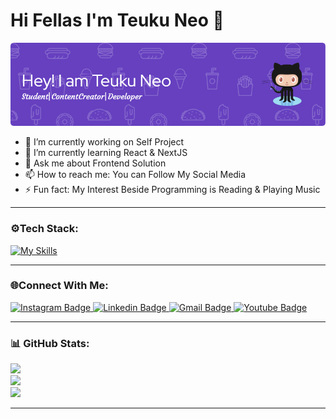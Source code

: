 # Hi Fellas I'm Teuku Neo 👋

![Teuku Neo](./img/github-header-image.png)

<!--
**TeukuNeo/TeukuNeo** is a ✨ _special_ ✨ repository because its `README.md` (this file) appears on your GitHub profile.

Here are some ideas to get you started:

- 🔭 I’m currently working on ...
- 🌱 I’m currently learning ...
- 👯 I’m looking to collaborate on ...
- 🤔 I’m looking for help with ...
- 💬 Ask me about ...
- 📫 How to reach me: ...
- 😄 Pronouns: ...
- ⚡ Fun fact: ...
-->

- 🔭 I’m currently working on Self Project
- 🌱 I’m currently learning React & NextJS
- 💬 Ask me about Frontend Solution
- 📫 How to reach me: You can Follow My Social Media
- ⚡ Fun fact: My Interest Beside Programming is Reading & Playing Music

---

### ⚙️Tech Stack:

[![My Skills](https://skillicons.dev/icons?i=html,css,js,php,laravel,react,redux,next,tailwind,figma,webflow,illustrator,photoshop,nodejs,express,mongodb,prisma,mysql,git,vercel&perline=10)](https://skillicons.dev)

---

### 🌐Connect With Me:
<a href="https://www.instagram.com/teukuneo/" target="_blank">
    <img src="https://img.shields.io/badge/Instagram-E4405F?style=for-the-badge&logo=instagram&logoColor=white" alt="Instagram Badge">
</a>
<a href="https://www.linkedin.com/in/teuku-neo-708935292/">
   <img src="https://img.shields.io/badge/LinkedIn-0077B5?style=for-the-badge&logo=linkedin&logoColor=white" alt="Linkedin Badge"/>
</a>
<a href="mailto:pandogamers@gmail.com">
  <img src="https://img.shields.io/badge/Gmail-D14836?style=for-the-badge&logo=gmail&logoColor=white" alt="Gmail Badge"/>
</a>
<a href="https://www.youtube.com/@teukuneo">
  <img src="https://img.shields.io/badge/YouTube-FF0000?style=for-the-badge&logo=youtube&logoColor=white" alt="Youtube Badge"/>
</a>

---

### 📊 GitHub Stats:
![](https://github-readme-stats.vercel.app/api?username=TeukuNeo&theme=dark&hide_border=false&include_all_commits=false&count_private=false)<br/>
![](https://nirzak-streak-stats.vercel.app/?user=TeukuNeo&theme=dark&hide_border=false)<br/>
![](https://github-readme-stats.vercel.app/api/top-langs/?username=TeukuNeo&theme=dark&hide_border=false&include_all_commits=false&count_private=false&layout=compact)

---

<!-- Proudly created with GPRM ( https://gprm.itsvg.in ) -->